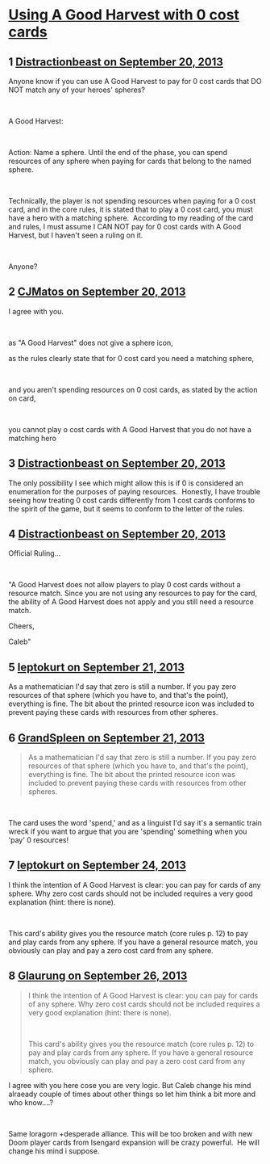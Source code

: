 # [Using A Good Harvest with 0 cost cards](https://community.fantasyflightgames.com/topic/90737-using-a-good-harvest-with-0-cost-cards/)

## 1 [Distractionbeast on September 20, 2013](https://community.fantasyflightgames.com/topic/90737-using-a-good-harvest-with-0-cost-cards/?do=findComment&comment=871442)

Anyone know if you can use A Good Harvest to pay for 0 cost cards that DO NOT match any of your heroes' spheres? 

 

A Good Harvest:

 

Action: Name a sphere. Until the end of the phase, you can spend resources of any sphere when paying for cards that belong to the named sphere.

 

Technically, the player is not spending resources when paying for a 0 cost card, and in the core rules, it is stated that to play a 0 cost card, you must have a hero with a matching sphere.  According to my reading of the card and rules, I must assume I CAN NOT pay for 0 cost cards with A Good Harvest, but I haven't seen a ruling on it.

 

Anyone?

## 2 [CJMatos on September 20, 2013](https://community.fantasyflightgames.com/topic/90737-using-a-good-harvest-with-0-cost-cards/?do=findComment&comment=871543)

I agree with you.

 

as "A Good Harvest" does not give a sphere icon,

as the rules clearly state that for 0 cost card you need a matching sphere,

 

and you aren't spending resources on 0 cost cards, as stated by the action on card,

 

you cannot play o cost cards with A Good Harvest that you do not have a matching hero

## 3 [Distractionbeast on September 20, 2013](https://community.fantasyflightgames.com/topic/90737-using-a-good-harvest-with-0-cost-cards/?do=findComment&comment=871578)

The only possibility I see which might allow this is if 0 is considered an enumeration for the purposes of paying resources.  Honestly, I have trouble seeing how treating 0 cost cards differently from 1 cost cards conforms to the spirit of the game, but it seems to conform to the letter of the rules.

## 4 [Distractionbeast on September 20, 2013](https://community.fantasyflightgames.com/topic/90737-using-a-good-harvest-with-0-cost-cards/?do=findComment&comment=871587)

Official Ruling...

 

"A Good Harvest does not allow players to play 0 cost cards without a resource match. Since you are not using any resources to pay for the card, the ability of A Good Harvest does not apply and you still need a resource match.

Cheers,

Caleb"

## 5 [leptokurt on September 21, 2013](https://community.fantasyflightgames.com/topic/90737-using-a-good-harvest-with-0-cost-cards/?do=findComment&comment=871890)

As a mathematician I'd say that zero is still a number. If you pay zero resources of that sphere (which you have to, and that's the point), everything is fine. The bit about the printed resource icon was included to prevent paying these cards with resources from other spheres.

## 6 [GrandSpleen on September 21, 2013](https://community.fantasyflightgames.com/topic/90737-using-a-good-harvest-with-0-cost-cards/?do=findComment&comment=871892)

> As a mathematician I'd say that zero is still a number. If you pay zero resources of that sphere (which you have to, and that's the point), everything is fine. The bit about the printed resource icon was included to prevent paying these cards with resources from other spheres.

 

The card uses the word 'spend,' and as a linguist I'd say it's a semantic train wreck if you want to argue that you are 'spending' something when you 'pay' 0 resources!

## 7 [leptokurt on September 24, 2013](https://community.fantasyflightgames.com/topic/90737-using-a-good-harvest-with-0-cost-cards/?do=findComment&comment=874074)

I think the intention of A Good Harvest is clear: you can pay for cards of any sphere. Why zero cost cards should not be included requires a very good explanation (hint: there is none).

 

This card's ability gives you the resource match (core rules p. 12) to pay and play cards from any sphere. If you have a general resource match, you obviously can play and pay a zero cost card from any sphere.

## 8 [Glaurung on September 26, 2013](https://community.fantasyflightgames.com/topic/90737-using-a-good-harvest-with-0-cost-cards/?do=findComment&comment=875741)

> I think the intention of A Good Harvest is clear: you can pay for cards of any sphere. Why zero cost cards should not be included requires a very good explanation (hint: there is none).
> 
>  
> 
> This card's ability gives you the resource match (core rules p. 12) to pay and play cards from any sphere. If you have a general resource match, you obviously can play and pay a zero cost card from any sphere.

I agree with you here cose you are very logic. But Caleb change his mind alraeady couple of times about other things so let him think a bit more and who know....?

 

Same loragorn +desperade alliance. This will be too broken and with new Doom player cards from Isengard expansion will be crazy powerful.  He will change his mind i suppose.

